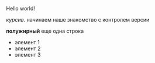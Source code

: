 Hello world!


*курсив.*
начинаем наше знакомство с контролем версии


**полужирный**
еще одна строка

* элемент 1
* элемент 2
* элемент 3